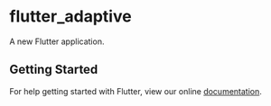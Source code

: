 # flutter_adaptive

A new Flutter application.

## Getting Started

For help getting started with Flutter, view our online
[documentation](https://flutter.io/).
